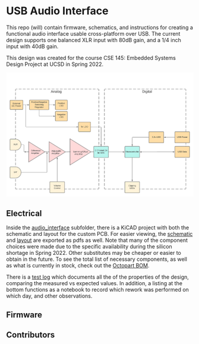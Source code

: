 # USB Audio Interface

This repo (will) contain firmware, schematics, and instructions for creating a functional audio interface usable cross-platform over USB. The current design supports one balanced XLR input with 80dB gain, and a 1/4 inch input with 40dB gain.

This design was created for the course CSE 145: Embedded Systems Design Project at UCSD in Spring 2022.

![Systems Diagram](docs/sys_diagram.png)

## Electrical

Inside the [audio_interface](audio_interface) subfolder, there is a KiCAD project with both the schematic and layout for the custom PCB. For easier viewing, the [schematic](docs/audio_interface.pdf) and [layout](docs/audio_layout.pdf) are exported as pdfs as well. Note that many of the component choices were made due to the specific availability during the silicon shortage in Spring 2022. Other substitutes may be cheaper or easier to obtain in the future. To see the total list of necessary components, as well as what is currently in stock, check out the [Octopart BOM](https://octopart.com/bom-tool/Pp2dbWVm).

There is a [test log](https://docs.google.com/document/d/14NlvdZo9BEKJ16lZTaRw5GM3TA98BqlqD3HZuE-fhHs/edit?usp=sharing) which documents all the of the properties of the design, comparing the measured vs expected values. In addition, a listing at the bottom functions as a notebook to record which rework was performed on which day, and other observations.

## Firmware

## Contributors

